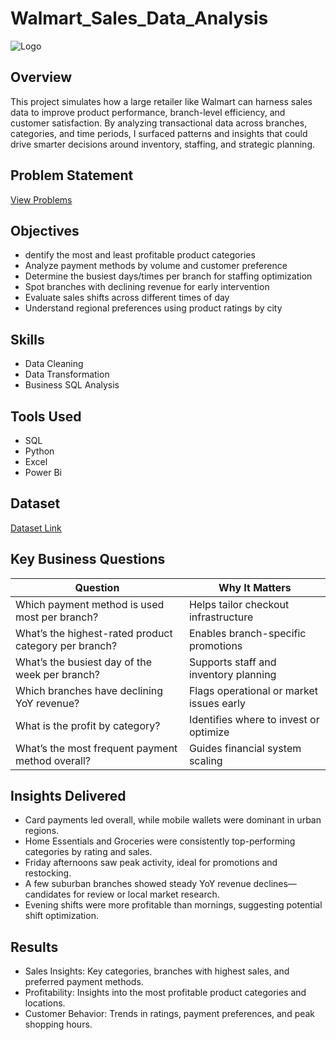 # Walmart_Sales_Data_Analysis
![Logo](https://as1.ftcdn.net/v2/jpg/02/79/17/12/1000_F_279171290_foGPWPWnWZsfaWSrxWrFIj9pMZPkU1l0.jpg)

## Overview
This project simulates how a large retailer like Walmart can harness sales data to improve product performance, branch-level efficiency, and customer satisfaction.
By analyzing transactional data across branches, categories, and time periods, I surfaced patterns and insights that could drive smarter decisions around inventory, staffing, and strategic planning.

## Problem Statement
[View Problems](https://docs.google.com/document/d/15GKBPti12Eq_0rbfwFx5T6cprYAT6vmh24SLVmxcLHA/edit?usp=sharing)

## Objectives
- dentify the most and least profitable product categories
- Analyze payment methods by volume and customer preference
- Determine the busiest days/times per branch for staffing optimization
- Spot branches with declining revenue for early intervention
- Evaluate sales shifts across different times of day
- Understand regional preferences using product ratings by city

## Skills
- Data Cleaning
- Data Transformation
- Business SQL Analysis
  
## Tools Used
- SQL
- Python
- Excel
- Power Bi

## Dataset 
[Dataset Link](https://www.kaggle.com/datasets/najir0123/walmart-10k-sales-datasets)

## Key Business Questions
| Question                                              | Why It Matters                           |
| ----------------------------------------------------- | ---------------------------------------- |
| Which payment method is used most per branch?         | Helps tailor checkout infrastructure     |
| What’s the highest-rated product category per branch? | Enables branch-specific promotions       |
| What’s the busiest day of the week per branch?        | Supports staff and inventory planning    |
| Which branches have declining YoY revenue?            | Flags operational or market issues early |
| What is the profit by category?                       | Identifies where to invest or optimize   |
| What’s the most frequent payment method overall?      | Guides financial system scaling          |

## Insights Delivered
- Card payments led overall, while mobile wallets were dominant in urban regions.
- Home Essentials and Groceries were consistently top-performing categories by rating and sales.
- Friday afternoons saw peak activity, ideal for promotions and restocking. 
- A few suburban branches showed steady YoY revenue declines—candidates for review or local market research.
- Evening shifts were more profitable than mornings, suggesting potential shift optimization.

## Results
- Sales Insights: Key categories, branches with highest sales, and preferred payment methods.
- Profitability: Insights into the most profitable product categories and locations.
- Customer Behavior: Trends in ratings, payment preferences, and peak shopping hours.


  



